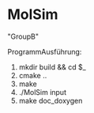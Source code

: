 MolSim
===

"GroupB"

ProgrammAusführung: 

1. mkdir build && cd $_
2. cmake ..
3. make
4. ./MolSim input
5. make doc_doxygen
